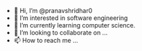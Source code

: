 - 👋 Hi, I’m @pranavshridhar0
- 👀 I’m interested in software engineering
- 🌱 I’m currently learning computer science.
- 💞️ I’m looking to collaborate on ...
- 📫 How to reach me ...

<!---
pranavshridhar0/pranavshridhar0 is a ✨ special ✨ repository because its `README.md` (this file) appears on your GitHub profile.
You can click the Preview link to take a look at your changes.
--->
